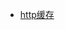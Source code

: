 - [http缓存](https://developers.google.com/web/fundamentals/performance/optimizing-content-efficiency/http-caching)
